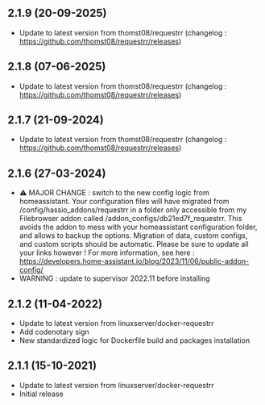 
## 2.1.9 (20-09-2025)
- Update to latest version from thomst08/requestrr (changelog : https://github.com/thomst08/requestrr/releases)

## 2.1.8 (07-06-2025)
- Update to latest version from thomst08/requestrr (changelog : https://github.com/thomst08/requestrr/releases)

## 2.1.7 (21-09-2024)
- Update to latest version from thomst08/requestrr (changelog : https://github.com/thomst08/requestrr/releases)
## 2.1.6 (27-03-2024)
- ⚠ MAJOR CHANGE : switch to the new config logic from homeassistant. Your configuration files will have migrated from /config/hassio_addons/requestrr in a folder only accessible from my Filebrowser addon called /addon_configs/db21ed7f_requestrr. This avoids the addon to mess with your homeassistant configuration folder, and allows to backup the options. Migration of data, custom configs, and custom scripts should be automatic. Please be sure to update all your links however ! For more information, see here : https://developers.home-assistant.io/blog/2023/11/06/public-addon-config/
- WARNING : update to supervisor 2022.11 before installing

## 2.1.2 (11-04-2022)

- Update to latest version from linuxserver/docker-requestrr
- Add codenotary sign
- New standardized logic for Dockerfile build and packages installation

## 2.1.1 (15-10-2021)

- Update to latest version from linuxserver/docker-requestrr
- Initial release
